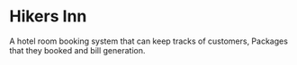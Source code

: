 # Hikers Inn

A hotel room booking system that can keep tracks of customers, Packages that they booked and bill generation.
